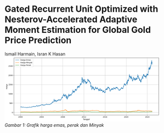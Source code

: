 # Gated Recurrent Unit Optimized with Nesterov-Accelerated Adaptive Moment Estimation for Global Gold Price Prediction
Ismail Harmain, Isran K Hasan
![Grafik harga emas,  perak dan Minyak](descriptive.png)
*Gambar 1: Grafik harga emas,  perak dan Minyak*

